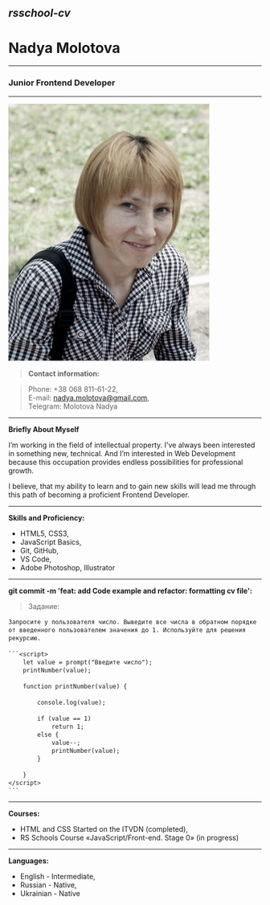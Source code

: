 ## _rsschool-cv_

# Nadya Molotova

---

### Junior Frontend Developer

---

![my photo](./img/Molotova.jpg "my photo")

> **Contact information:**

> Phone: +38 068 811-61-22,\
> E-mail: nadya.molotova@gmail.com,\
> Telegram: Molotova Nadya

---

**Briefly About Myself**

I’m working in the field of intellectual property. I've always been interested in something new, technical. And I’m interested in Web Development because this occupation provides endless possibilities for professional growth.

I believe, that my ability to learn and to gain new skills will lead me through this path of becoming a proficient Frontend Developer.

---

**Skills and Proficiency:**

- HTML5, CSS3,
- JavaScript Basics,
- Git, GitHub,
- VS Code,
- Adobe Photoshop, Illustrator

---

**git commit -m 'feat: add Code example and refactor: formatting cv file':**

> Задание:

    Запросите у пользователя число. Выведите все числа в обратном порядке от введенного пользователем значения до 1. Используйте для решения рекурсию.

    ```<script>
        let value = prompt("Введите число");
        printNumber(value);

        function printNumber(value) {

            console.log(value);

            if (value == 1)
                return 1;
            else {
                value--;
                printNumber(value);
            }

        }
    </script>
    ```

---

**Courses:**

- HTML and CSS Started on the ITVDN (completed),
- RS Schools Course «JavaScript/Front-end. Stage 0» (in progress)

---

**Languages:**

- English - Intermediate,
- Russian - Native,
- Ukrainian - Native
